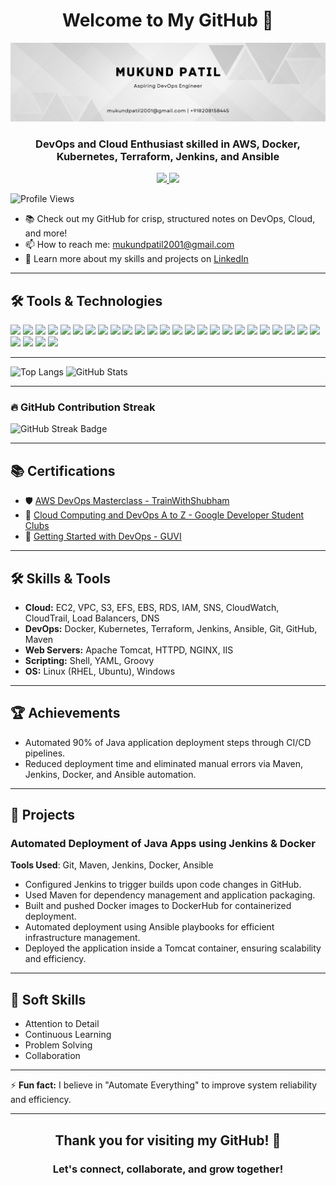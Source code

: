 <h1 align="center">Welcome to My GitHub 🌟</h1>

<div align="center">
  <img src="./banner.png" alt="Mukund Patil Banner" />
</div>

<h3 align="center">DevOps and Cloud Enthusiast skilled in AWS, Docker, Kubernetes, Terraform, Jenkins, and Ansible</h3>

<p align="center">
  <a href="https://github.com/mukund-p">
    <img src="https://img.shields.io/github/followers/mukund-p?label=Follow&style=social" />
  </a>
  <a href="https://linkedin.com/in/mukund-p">
    <img src="https://img.shields.io/badge/LinkedIn-Mukund%20Patil-blue?logo=linkedin&style=flat-square" />
  </a>
</p>

<p align="left">
  <img src="https://komarev.com/ghpvc/?username=mukund-p&label=Profile%20views&color=0e75b6&style=flat" alt="Profile Views" />
</p>

- 📚 Check out my GitHub for crisp, structured notes on DevOps, Cloud, and more!
- 📫 How to reach me: mukundpatil2001@gmail.com
- 📄 Learn more about my skills and projects on [LinkedIn](https://www.linkedin.com/in/mukund-p/)

---

## 🛠️ Tools & Technologies

<p align="left">
  <img src="https://img.shields.io/badge/Linux-333?logo=linux&logoColor=white&style=flat-square" />
  <img src="https://img.shields.io/badge/Windows-0078D6?logo=windows&logoColor=white&style=flat-square" />
  <img src="https://img.shields.io/badge/Shell_Scripting-4EAA25?logo=gnu-bash&logoColor=white&style=flat-square" />
  <img src="https://img.shields.io/badge/Groovy-4298B8?logo=apachegroovy&logoColor=white&style=flat-square" />
  <img src="https://img.shields.io/badge/YAML-000?logo=yaml&logoColor=white&style=flat-square" />
  <img src="https://img.shields.io/badge/AWS_EC2-FF9900?logo=amazon-aws&logoColor=white&style=flat-square" />
  <img src="https://img.shields.io/badge/Load_Balancer-FF9900?logo=amazon-aws&logoColor=white&style=flat-square" />
  <img src="https://img.shields.io/badge/Jenkins-D24939?logo=jenkins&logoColor=white&style=flat-square" />
  <img src="https://img.shields.io/badge/VPC-FF9900?logo=amazon-aws&logoColor=white&style=flat-square" />
  <img src="https://img.shields.io/badge/Apache_Maven-C71A36?logo=apachemaven&logoColor=white&style=flat-square" />
  <img src="https://img.shields.io/badge/Apache_Tomcat-F8DC75?logo=apachetomcat&logoColor=black&style=flat-square" />
  <img src="https://img.shields.io/badge/AWS_S3-569A31?logo=amazon-s3&logoColor=white&style=flat-square" />
  <img src="https://img.shields.io/badge/Docker-2496ED?logo=docker&logoColor=white&style=flat-square" />
  <img src="https://img.shields.io/badge/IAM-FF9900?logo=amazon-aws&logoColor=white&style=flat-square" />
  <img src="https://img.shields.io/badge/Git-F05032?logo=git&logoColor=white&style=flat-square" />
  <img src="https://img.shields.io/badge/GitHub-181717?logo=github&logoColor=white&style=flat-square" />
  <img src="https://img.shields.io/badge/Jira-0052CC?logo=jira&logoColor=white&style=flat-square" />
  <img src="https://img.shields.io/badge/Terraform-7B42BC?logo=terraform&logoColor=white&style=flat-square" />
  <img src="https://img.shields.io/badge/SNS-FF9900?logo=amazon-aws&logoColor=white&style=flat-square" />
  <img src="https://img.shields.io/badge/EFS-FF9900?logo=amazon-aws&logoColor=white&style=flat-square" />
  <img src="https://img.shields.io/badge/Nginx-009639?logo=nginx&logoColor=white&style=flat-square" />
  <img src="https://img.shields.io/badge/CloudTrail-FF9900?logo=amazon-aws&logoColor=white&style=flat-square" />
  <img src="https://img.shields.io/badge/IIS-0078D7?logo=microsoft&logoColor=white&style=flat-square" />
  <img src="https://img.shields.io/badge/Ansible-EE0000?logo=ansible&logoColor=white&style=flat-square" />
  <img src="https://img.shields.io/badge/Apache_HTTPD-D22128?logo=apache&logoColor=white&style=flat-square" />
  <img src="https://img.shields.io/badge/CloudWatch-FF9900?logo=amazon-aws&logoColor=white&style=flat-square" />
  <img src="https://img.shields.io/badge/RDS_MySQL-4479A1?logo=mysql&logoColor=white&style=flat-square" />
  <img src="https://img.shields.io/badge/DNS-0078D7?logo=internetexplorer&logoColor=white&style=flat-square" />
  <img src="https://img.shields.io/badge/Kubernetes-326CE5?logo=kubernetes&logoColor=white&style=flat-square" />
</p>

---

<!-- Top Languages Card -->
<picture>
  <source srcset="https://github-readme-stats.vercel.app/api/top-langs?username=mukund-p&show_icons=true&locale=en&layout=compact&theme=github_dark&hide_border=true" media="(prefers-color-scheme: dark)" />
  <source srcset="https://github-readme-stats.vercel.app/api/top-langs?username=mukund-p&show_icons=true&locale=en&layout=compact&theme=default&hide_border=true" media="(prefers-color-scheme: light)" />
  <img src="https://github-readme-stats.vercel.app/api/top-langs?username=mukund-p&show_icons=true&locale=en&layout=compact&theme=default&hide_border=true" alt="Top Langs" />
</picture>

<!-- GitHub Stats Card -->
<picture>
  <source srcset="https://github-readme-stats.vercel.app/api?username=mukund-p&show_icons=true&locale=en&theme=github_dark&hide_border=true" media="(prefers-color-scheme: dark)" />
  <source srcset="https://github-readme-stats.vercel.app/api?username=mukund-p&show_icons=true&locale=en&theme=default&hide_border=true" media="(prefers-color-scheme: light)" />
  <img src="https://github-readme-stats.vercel.app/api?username=mukund-p&show_icons=true&locale=en&theme=default&hide_border=true" alt="GitHub Stats" />
</picture>


---

### 🔥 GitHub Contribution Streak

![GitHub Streak Badge](https://img.shields.io/badge/GitHub%20Streak-Active-brightgreen?logo=github&style=for-the-badge)

---

## 📚 Certifications

- 🛡️ [AWS DevOps Masterclass - TrainWithShubham](https://www.trainwithshubham.com/share-certificate?serialno=991Q6GHU)
- 📜 [Cloud Computing and DevOps A to Z - Google Developer Student Clubs](https://www.cert.devtown.in/verify/Z1PW9qG)
- 🎯 [Getting Started with DevOps - GUVI](https://drive.google.com/file/d/18OKlmD2uPuxNiPcHH7tTFI9_CVQzW6W9/view)

---

## 🛠️ Skills & Tools

- **Cloud:** EC2, VPC, S3, EFS, EBS, RDS, IAM, SNS, CloudWatch, CloudTrail, Load Balancers, DNS
- **DevOps:** Docker, Kubernetes, Terraform, Jenkins, Ansible, Git, GitHub, Maven
- **Web Servers:** Apache Tomcat, HTTPD, NGINX, IIS 
- **Scripting:** Shell, YAML, Groovy
- **OS:** Linux (RHEL, Ubuntu), Windows

---

## 🏆 Achievements

- Automated 90% of Java application deployment steps through CI/CD pipelines.
- Reduced deployment time and eliminated manual errors via Maven, Jenkins, Docker, and Ansible automation.

---

## 🚀 Projects

### Automated Deployment of Java Apps using Jenkins & Docker
**Tools Used**: Git, Maven, Jenkins, Docker, Ansible
- Configured Jenkins to trigger builds upon code changes in GitHub.
- Used Maven for dependency management and application packaging.
- Built and pushed Docker images to DockerHub for containerized deployment.
- Automated deployment using Ansible playbooks for efficient infrastructure management.
- Deployed the application inside a Tomcat container, ensuring scalability and efficiency.

---

## 💬 Soft Skills

- Attention to Detail
- Continuous Learning
- Problem Solving
- Collaboration

---

⚡ **Fun fact:** I believe in "Automate Everything" to improve system reliability and efficiency.

---

<h2 align="center"> Thank you for visiting my GitHub! 🌟 </h2>

<h3 align="center"> Let's connect, collaborate, and grow together! </h3>

